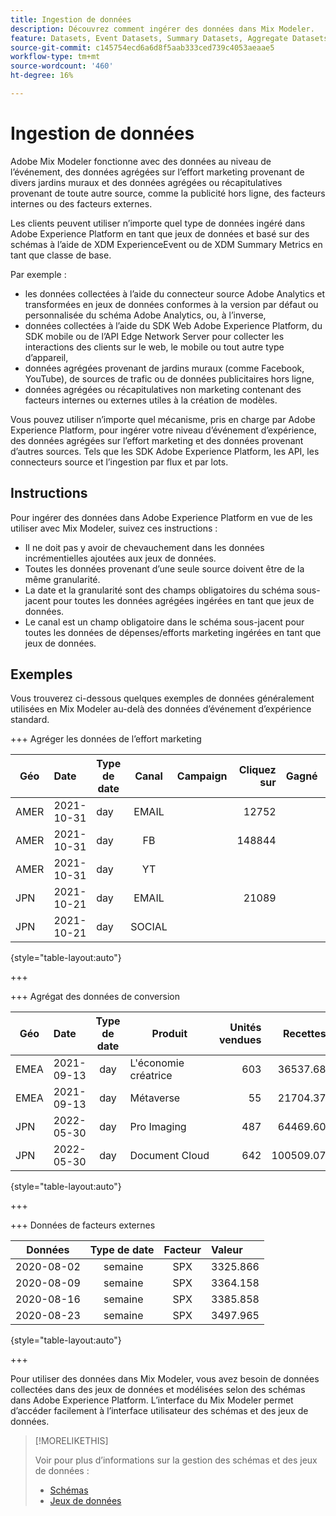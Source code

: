 ```yaml
---
title: Ingestion de données
description: Découvrez comment ingérer des données dans Mix Modeler.
feature: Datasets, Event Datasets, Summary Datasets, Aggregate Datasets
source-git-commit: c145754ecd6a6d8f5aab333ced739c4053aeaae5
workflow-type: tm+mt
source-wordcount: '460'
ht-degree: 16%

---
```



# Ingestion de données

Adobe Mix Modeler fonctionne avec des données au niveau de l’événement, des données agrégées sur l’effort marketing provenant de divers jardins muraux et des données agrégées ou récapitulatives provenant de toute autre source, comme la publicité hors ligne, des facteurs internes ou des facteurs externes.

Les clients peuvent utiliser n’importe quel type de données ingéré dans Adobe Experience Platform en tant que jeux de données et basé sur des schémas à l’aide de XDM ExperienceEvent ou de XDM Summary Metrics en tant que classe de base.

Par exemple :

* les données collectées à l’aide du connecteur source Adobe Analytics et transformées en jeux de données conformes à la version par défaut ou personnalisée du schéma Adobe Analytics, ou, à l’inverse,
* données collectées à l’aide du SDK Web Adobe Experience Platform, du SDK mobile ou de l’API Edge Network Server pour collecter les interactions des clients sur le web, le mobile ou tout autre type d’appareil,
* données agrégées provenant de jardins muraux (comme Facebook, YouTube), de sources de trafic ou de données publicitaires hors ligne,
* données agrégées ou récapitulatives non marketing contenant des facteurs internes ou externes utiles à la création de modèles.

Vous pouvez utiliser n’importe quel mécanisme, pris en charge par Adobe Experience Platform, pour ingérer votre niveau d’événement d’expérience, des données agrégées sur l’effort marketing et des données provenant d’autres sources. Tels que les SDK Adobe Experience Platform, les API, les connecteurs source et l’ingestion par flux et par lots.


## Instructions

Pour ingérer des données dans Adobe Experience Platform en vue de les utiliser avec Mix Modeler, suivez ces instructions :

* Il ne doit pas y avoir de chevauchement dans les données incrémentielles ajoutées aux jeux de données.
* Toutes les données provenant d’une seule source doivent être de la même granularité.
* La date et la granularité sont des champs obligatoires du schéma sous-jacent pour toutes les données agrégées ingérées en tant que jeux de données.
* Le canal est un champ obligatoire dans le schéma sous-jacent pour toutes les données de dépenses/efforts marketing ingérées en tant que jeux de données.


## Exemples

Vous trouverez ci-dessous quelques exemples de données généralement utilisées en Mix Modeler au-delà des données d’événement d’expérience standard.

+++ Agréger les données de l’effort marketing

| Géo | Date | Type de date | Canal | Campaign | Cliquez sur | Gagné | Engagement | Impression | Ouvrir | Détenu | Envoyés |
|---|:--|---|:---:|---|--:|---|--:|---|---|---|--:|
| AMER | 2021-10-31 | day | EMAIL | | 12752 | | | | | | 1132945 |
| AMER | 2021-10-31 | day | FB | | 148844 | | | | | | |
| AMER | 2021-10-31 | day | YT | | | | 2314452 | | | | |
| JPN | 2021-10-21 | day | EMAIL | | 21089 | | | | | | 3283626 |
| JPN | 2021-10-21 | day | SOCIAL | | | | 621 | | | | |

{style="table-layout:auto"}

+++

+++ Agrégat des données de conversion

| Géo | Date | Type de date | Produit | Unités vendues | Recettes |
|---|:---|:---:|---|--:|--:|
| EMEA | 2021-09-13 | day | L&#39;économie créatrice | 603 | 36537.68 |
| EMEA | 2021-09-13 | day | Métaverse | 55 | 21704.37 |
| JPN | 2022-05-30 | day | Pro Imaging | 487 | 64469.60 |
| JPN | 2022-05-30 | day | Document Cloud | 642 | 100509.07 |

{style="table-layout:auto"}

+++

+++ Données de facteurs externes

| Données | Type de date | Facteur | Valeur |
|---|:---:|:---:|:---|
| 2020-08-02 |  semaine | SPX | 3325.866 |
| 2020-08-09 |  semaine | SPX | 3364.158 |
| 2020-08-16 |  semaine | SPX | 3385.858 |
| 2020-08-23 |  semaine | SPX | 3497.965 |

{style="table-layout:auto"}

+++

Pour utiliser des données dans Mix Modeler, vous avez besoin de données collectées dans des jeux de données et modélisées selon des schémas dans Adobe Experience Platform. L’interface du Mix Modeler permet d’accéder facilement à l’interface utilisateur des schémas et des jeux de données.


>[!MORELIKETHIS]
>
>Voir pour plus d’informations sur la gestion des schémas et des jeux de données :
>
>* [Schémas](schemas.md)
>* [Jeux de données](datasets.md)
